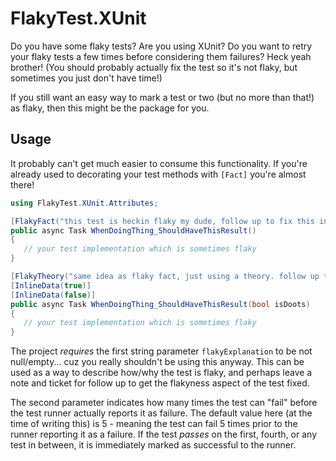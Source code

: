 # FlakyTest.XUnit

Do you have some flaky tests? Are you using XUnit? Do you want to retry your flaky tests a few times before considering them failures? Heck yeah brother! (You should probably actually fix the test so it's not flaky, but sometimes you just don't have time!)

If you still want an easy way to mark a test or two (but no more than that!) as flaky, then this might be the package for you.

## Usage

It probably can't get much easier to consume this functionality.  If you're already used to decorating your test methods with `[Fact]` you're almost there!

```cs
using FlakyTest.XUnit.Attributes;

[FlakyFact("this test is heckin flaky my dude, follow up to fix this in JIRA-1234", 42)]
public async Task WhenDoingThing_ShouldHaveThisResult()
{
   // your test implementation which is sometimes flaky
}

[FlakyTheory("same idea as flaky fact, just using a theory. follow up to fix this in JIRA-1234", 42)]
[InlineData(true)]
[InlineData(false)]
public async Task WhenDoingThing_ShouldHaveThisResult(bool isDoots)
{
   // your test implementation which is sometimes flaky
}
```

The project *requires* the first string parameter `flakyExplanation` to be not null/empty... cuz you really shouldn't be using this anyway.  This can be used as a way to describe how/why the test is flaky, and perhaps leave a note and ticket for follow up to get the flakyness aspect of the test fixed.

The second parameter indicates how many times the test can "fail" before the test runner actually reports it as failure.  The default value here (at the time of writing this) is 5 - meaning the test can fail 5 times prior to the runner reporting it as a failure.  If the test *passes* on the first, fourth, or any test in between, it is immediately marked as successful to the runner.
